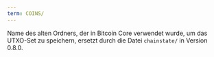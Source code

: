 ```yaml
---
term: COINS/
---
```


Name des alten Ordners, der in Bitcoin Core verwendet wurde, um das UTXO-Set zu speichern, ersetzt durch die Datei `chainstate/` in Version 0.8.0.